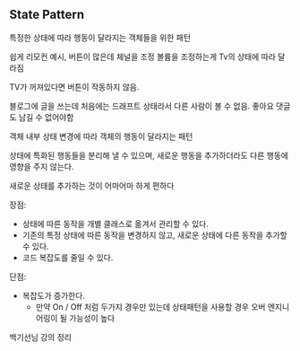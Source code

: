 ## State Pattern

특정한 상태에 따라 행동이 달라지는 객체들을 위한 패턴

쉽게 리모컨 예시, 버튼이 많은데 체널을 조정 볼륨을 조정하는게 Tv의 상태에 따라 달라짐

TV가 꺼져있다면 버튼이 작동하지 않음.

블로그에 글을 쓰는데 처음에는 드래프트 상태라서 다른 사람이 볼 수 없음. 좋아요 댓글도 남길 수 없어야함



객체 내부 상태 변경에 따라 객체의 행동이 달라지는 패턴

상태에 특화된 행동들을 분리해 낼 수 있으며, 새로운 행동을 추가하더라도 다른 행동에 영향을 주지 않는다.



새로운 상태를 추가하는 것이 어마어마 하게 편하다

장점:

- 상태에 따른 동작을 개별 클래스로 옮겨서 관리할 수 있다.
- 기존의 특정 상태에 따른 동작을 변경하지 않고, 새로운 상태에 다른 동작을 추가할 수 있다.
- 코드 복잡도를 줄일 수 있다.



단점:

- 복잡도가 증가한다.
  - 만약 On / Off 처럼 두가지 경우만 있는데 상태패턴을 사용할 경우 오버 엔지니어링이 될 가능성이 높다



백기선님 강의 정리